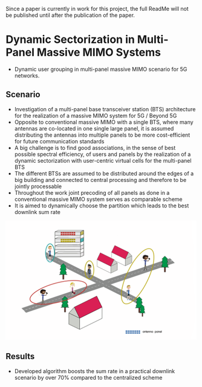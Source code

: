 Since a paper is currently in work for this project, the full ReadMe will not be published until after the publication of the paper.

# Dynamic Sectorization in Multi-Panel Massive MIMO Systems
- Dynamic user grouping in multi-panel massive MIMO scenario for 5G networks. 

## Scenario 

- Investigation of a multi-panel base transceiver station (BTS) architecture for the realization of a massive MIMO system for 5G / Beyond 5G
- Opposite to conventional massive MIMO with a single BTS, where many antennas are co-located in one single large panel, it is assumed distributing the antennas into multiple panels to be more cost-efficient for future communication standards
- A big challenge is to find good associations, in the sense of best possible spectral efficiency, of users and panels by the realization of a dynamic sectorization with user-centric virtual cells for the multi-panel BTS
- The different BTSs are assumed to be distributed around the edges of a big building and connected to central processing and therefore to be jointly processable 
- Throughout the work joint precoding of all panels as done in a conventional massive MIMO system serves as comparable scheme
- It is aimed to dynamically choose the partition which leads to the best downlink sum rate


![Farmers Market Finder Demo](ImagesDynamicSec/scenario.gif)


## Results

- Developed algorithm boosts the sum rate in a practical downlink scenario by over 70% compared to the centralized scheme
